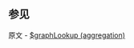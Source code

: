 ## 参见

原文 - [$graphLookup (aggregation)]( https://docs.mongodb.com/manual/reference/operator/aggregation/graphLookup/ )

